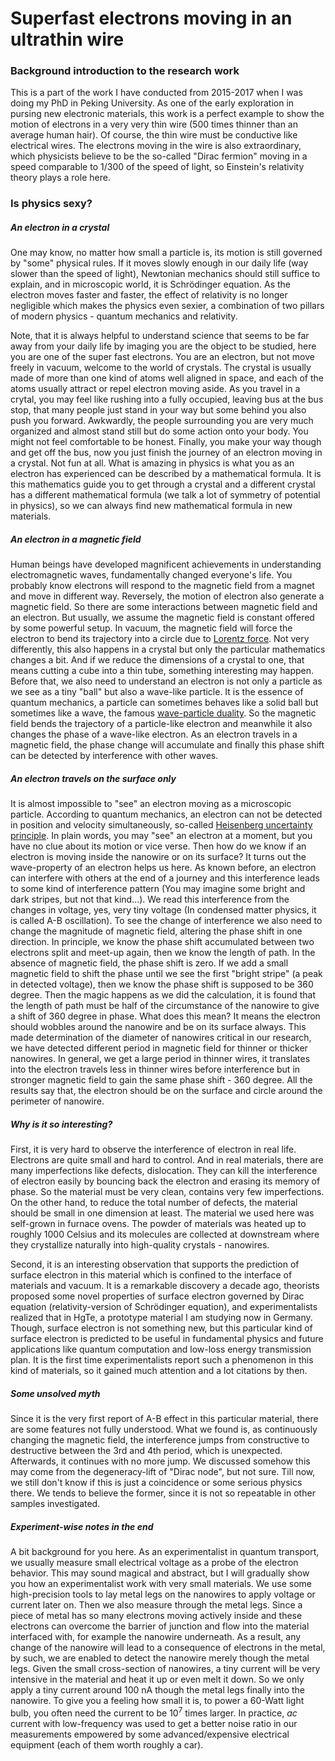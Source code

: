 # Superfast electrons moving in an ultrathin wire
### Background introduction to the research work
This is a part of the work I have conducted from 2015-2017 when I was doing my PhD in Peking University. As one of the early exploration in pursing new electronic materials, this work is a perfect example to show the motion of electrons in a very very thin wire (500 times thinner than an average human hair).  Of course, the thin wire must be conductive like electrical wires. The electrons moving in the wire is also extraordinary, which physicists believe to be the so-called "Dirac fermion" moving in a speed comparable to 1/300 of the speed of light, so Einstein's relativity theory plays a role here. 

### Is physics sexy?
#####  An electron in a crystal
One may know, no matter how small a particle is, its motion is still governed by "some" physical rules. If it moves slowly enough in our daily life (way slower than the speed of light), Newtonian mechanics should still suffice  to explain, and in microscopic world, it is Schrödinger equation. As the electron moves faster and faster, the effect of relativity is no longer negligible which makes the physics even sexier, a combination of two pillars of modern physics - quantum mechanics and relativity.

Note, that it is always helpful to understand science that seems to be far away from your daily life by imaging you are the object to be studied, here you are one of the super fast electrons.  You are an electron, but not move freely in vacuum, welcome to the world of crystals. The crystal is usually made of more than one kind of atoms well aligned in space, and each of the atoms usually attract or repel electron moving aside.  As you travel in a crytal, you may feel like rushing into a fully occupied, leaving bus at the bus stop, that many people just stand in your way but some behind you also push you forward. Awkwardly, the people surrounding you are very much organized and almost stand still but do some action onto your body. You might not feel comfortable to be honest. Finally, you make your way though and get off the bus, now you just finish the journey of an electron moving in a crystal. Not fun at all. What is amazing in physics is what you as an electron has experienced can be described by a mathematical formula. It is this mathematics guide you to get through a crystal and a different crystal has a different mathematical formula (we talk a lot of symmetry of potential in physics), so we can always find new mathematical formula in new materials. 

##### An electron in a magnetic field
Human beings have developed magnificent achievements in understanding electromagnetic waves, fundamentally changed everyone's life. You probably know electrons will respond to the magnetic field from a magnet and move in different way. Reversely, the motion of electron also generate a magnetic field. So there are some interactions between magnetic field and an electron. But usually, we assume the magnetic field is constant offered by some powerful setup. In vacuum, the magnetic field will force the electron to bend its trajectory into a circle due to [Lorentz force](https://en.wikipedia.org/wiki/Lorentz_force). Not very differently, this also happens in a crystal but only the particular mathematics changes a bit. And if we reduce the dimensions of a crystal to one, that means cutting a cube into a thin tube, something interesting may happen.  Before that, we also need to understand an electron is not only a particle as we see as a tiny "ball" but also a wave-like particle. It is the essence of quantum mechanics, a particle can sometimes behaves like a solid ball but sometimes like a wave, the famous [wave-particle duality](https://en.wikipedia.org/wiki/Wave%E2%80%93particle_duality).  So the magnetic field bends the trajectory of a particle-like electron and meanwhile it also changes the phase of a wave-like electron. As an electron travels in a magnetic field, the phase change will accumulate and finally this phase shift can be detected by interference with other waves.  

##### An electron travels on the surface only
It is almost impossible to "see" an electron moving as a microscopic particle. According to quantum mechanics, an electron can not be detected in position and velocity simultaneously, so-called [Heisenberg uncertainty principle](https://en.wikipedia.org/wiki/Uncertainty_principle). In plain words, you may "see" an electron at a moment, but you have no clue about its motion or vice verse. Then how do we know if an electron is moving inside the nanowire or on its surface?  It turns out the wave-property of an electron helps us here.  As known before, an electron can interfere with others at the end of a journey and this interference leads to some kind of interference pattern (You may imagine some bright and dark stripes, but not that kind...). We read this interference from the changes in voltage, yes, very tiny voltage (In condensed matter physics, it is called A-B oscillation). To see the change of interference we also need to change the magnitude of magnetic field, altering the phase shift in one direction.  In principle, we know the phase shift accumulated between two electrons split and meet-up again, then we know the length of path.  In the absence of magnetic field, the phase shift is zero. If we add a small magnetic field to shift the phase until we see the first "bright stripe" (a peak in detected voltage), then we know the phase shift is supposed to be 360 degree. Then the magic happens as we did the calculation, it is found that the length of path must be half of the circumstance of the nanowire to give a shift of 360 degree in phase. What does this mean? It means the electron should wobbles around the nanowire and be on its surface always. This made determination of the diameter of nanowires critical in our research, we have detected different period in magnetic field for thinner or thicker nanowires. In general, we get a large period in thinner wires, it translates into the electron travels less in thinner wires before interference but in stronger magnetic field to gain the same phase shift - 360 degree. All the results say that, the electron should be on the surface and circle around the perimeter of nanowire. 

##### Why is it so interesting?
First, it is very hard to observe the interference of electron in real life. Electrons are quite small and hard to control. And in real materials, there are many imperfections like defects, dislocation. They can kill the interference of electron easily by bouncing back the electron and erasing its memory of phase. So the material must be very clean, contains very few imperfections. On the other hand, to reduce the total number of defects, the material should be small in one dimension at least. The material we used here was self-grown in furnace ovens. The powder of materials was heated up to roughly 1000 Celsius and its molecules are collected at downstream where they crystallize naturally into high-quality crystals - nanowires. 

Second, it is an interesting observation that supports the prediction of surface electron in this material which is confined to the interface of materials and vacuum.  It is a remarkable discovery a decade ago, theorists proposed some novel properties of surface electron governed by Dirac equation (relativity-version of Schrödinger equation), and experimentalists realized that in HgTe, a prototype material I am studying now in Germany. Though, surface electron is not something new, but this particular kind of surface electron is predicted to be useful in fundamental physics and future applications like quantum computation and low-loss energy transmission plan. It is the first time experimentalists report such a phenomenon in this kind of materials, so it gained much attention and a lot citations by then. 

##### Some unsolved myth
Since it is the very first report of A-B effect in this particular material, there are some features not fully understood. What we found is, as continuously changing the magnetic field, the interference jumps from constructive to destructive between the 3rd and 4th period, which is unexpected. Afterwards, it continues with no more jump. We discussed somehow this may come from the degeneracy-lift of "Dirac node", but not sure. Till now, we still don't know if this is just a coincidence or some serious physics there. We tends to believe the former, since it is not so repeatable in other samples investigated. 


##### Experiment-wise notes in the end
A bit background for you here. As an experimentalist in quantum transport, we usually measure small electrical voltage as a probe of the electron behavior. This may sound magical and abstract, but I will gradually show you how an experimentalist work with very small materials. We use some high-precision tools to lay metal legs on the nanowires to apply voltage or current later on. Then we also measure through the metal legs. Since a piece of metal has so many electrons moving actively inside and these electrons can overcome the barrier of junction and flow into the material interfaced with, for example the nanowire underneath.  As a result, any change of the nanowire will lead to a consequence of electrons in the metal, by such, we are enabled to detect the nanowire merely though the metal legs.  Given the small cross-section of nanowires, a tiny current will be very intensive in the material and heat it up or even melt it down. So we only apply a tiny current around 100 nA though the metal legs finally into the nanowire. To give you a feeling how small it is, to power a 60-Watt light bulb, you often need the current to be $10^7$ times larger. In practice, *ac* current with low-frequency was used to get a better noise ratio  in our measurements empowered by some advanced/expensive electrical equipment (each of them worth roughly a car). 






